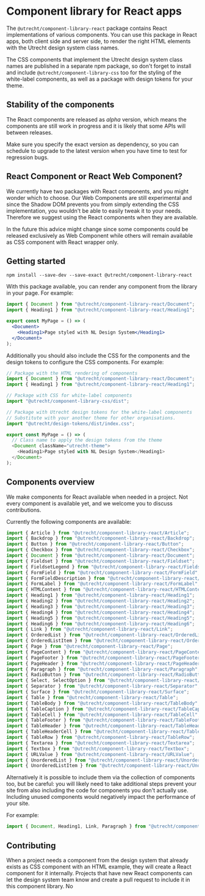 <!-- @license CC0-1.0 -->

# Component library for React apps

The `@utrecht/component-library-react` package contains React implementations of various components. You can use this package in React apps, both client side and server side, to render the right HTML elements with the Utrecht design system class names.

The CSS components that implement the Utrecht design system class names are published in a separate npm package, so don't forget to install and include `@utrecht/component-library-css` too for the styling of the white-label components, as well as a package with design tokens for your theme.

## Stability of the components

The React components are released as _alpha_ version, which means the components are still work in progress and it is likely that some APIs will between releases.

Make sure you specify the exact version as dependency, so you can schedule to upgrade to the latest version when you have time to test for regression bugs.

## React Component or React Web Component?

We currently have two packages with React components, and you might wonder which to choose. Our Web Components are still experimental and since the Shadow DOM prevents you from simply extending the CSS implementation, you wouldn't be able to easily tweak it to your needs. Therefore we suggest using the React components when they are available.

In the future this advice might change since some components could be released exclusively as Web Component while others will remain available as CSS component with React wrapper only.

## Getting started

```shell
npm install --save-dev --save-exact @utrecht/component-library-react
```

With this package available, you can render any component from the library in your page. For example:

```jsx
import { Document } from "@utrecht/component-library-react/Document";
import { Heading1 } from "@utrecht/component-library-react/Heading1";

export const MyPage = () => (
  <Document>
    <Heading1>Page styled with NL Design System</Heading1>
  </Document>
);
```

Additionally you should also include the CSS for the components and the design tokens to configure the CSS components. For example:

```js
// Package with the HTML rendering of components
import { Document } from "@utrecht/component-library-react/Document";
import { Heading1 } from "@utrecht/component-library-react/Heading1";

// Package with CSS for white-label components
import "@utrecht/component-library-css/dist";

// Package with Utrecht design tokens for the white-label components
// Substitute with your another theme for other organisations.
import "@utrecht/design-tokens/dist/index.css";

export const MyPage = () => (
  // Class name to apply the design tokens from the theme
  <Document className="utrecht-theme">
    <Heading1>Page styled with NL Design System</Heading1>
  </Document>
);
```

## Components overview

We make components for React available when needed in a project. Not every component is available yet, and we welcome you to discuss contributions.

Currently the following components are available:

```js
import { Article } from "@utrecht/component-library-react/Article";
import { Backdrop } from "@utrecht/component-library-react/Backdrop";
import { Button } from "@utrecht/component-library-react/Button";
import { Checkbox } from "@utrecht/component-library-react/Checkbox";
import { Document } from "@utrecht/component-library-react/Document";
import { Fieldset } from "@utrecht/component-library-react/Fieldset";
import { FieldsetLegend } from "@utrecht/component-library-react/FieldsetLegend";
import { FormField } from "@utrecht/component-library-react/FormField";
import { FormFieldDescription } from "@utrecht/component-library-react/FormFieldDescription";
import { FormLabel } from "@utrecht/component-library-react/FormLabel";
import { HTMLContent } from "@utrecht/component-library-react/HTMLContent";
import { Heading1 } from "@utrecht/component-library-react/Heading1";
import { Heading2 } from "@utrecht/component-library-react/Heading2";
import { Heading3 } from "@utrecht/component-library-react/Heading3";
import { Heading4 } from "@utrecht/component-library-react/Heading4";
import { Heading5 } from "@utrecht/component-library-react/Heading5";
import { Heading6 } from "@utrecht/component-library-react/Heading6";
import { Link } from "@utrecht/component-library-react/Link";
import { OrderedList } from "@utrecht/component-library-react/OrderedList";
import { OrderedListItem } from "@utrecht/component-library-react/OrderedListItem";
import { Page } from "@utrecht/component-library-react/Page";
import { PageContent } from "@utrecht/component-library-react/PageContent";
import { PageFooter } from "@utrecht/component-library-react/PageFooter";
import { PageHeader } from "@utrecht/component-library-react/PageHeader";
import { Paragraph } from "@utrecht/component-library-react/Paragraph";
import { RadioButton } from "@utrecht/component-library-react/RadioButton";
import { Select, SelectOption } from "@utrecht/component-library-react/Select";
import { Separator } from "@utrecht/component-library-react/Separator";
import { Surface } from "@utrecht/component-library-react/Surface";
import { Table } from "@utrecht/component-library-react/Table";
import { TableBody } from "@utrecht/component-library-react/TableBody";
import { TableCaption } from "@utrecht/component-library-react/TableCaption";
import { TableCell } from "@utrecht/component-library-react/TableCell";
import { TableFooter } from "@utrecht/component-library-react/TableFooter";
import { TableHeader } from "@utrecht/component-library-react/TableHeader";
import { TableHeaderCell } from "@utrecht/component-library-react/TableHeaderCell";
import { TableRow } from "@utrecht/component-library-react/TableRow";
import { Textarea } from "@utrecht/component-library-react/Textarea";
import { Textbox } from "@utrecht/component-library-react/Textbox";
import { URLValue } from "@utrecht/component-library-react/URLValue";
import { UnorderedList } from "@utrecht/component-library-react/UnorderedList";
import { UnorderedListItem } from "@utrecht/component-library-react/UnorderedListItem";
```

Alternatively it is possible to include them via the collection of components too, but be careful: you will likely need to take additional steps prevent your site from also including the code for components you don't actually use. Including unused components would negatively impact the performance of your site.

For example:

```js
import { Document, Heading1, Link, Paragraph } from "@utrecht/component-library-react";
```

## Contributing

When a project needs a component from the design system that already exists as CSS component with an HTML example, they will create a React component for it internally. Projects that have new React components can let the design system team know and create a pull request to include it in this component library. No
